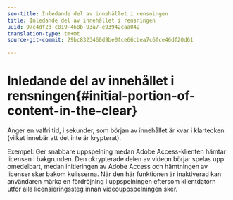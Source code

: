 ```yaml
---
seo-title: Inledande del av innehållet i rensningen
title: Inledande del av innehållet i rensningen
uuid: 97c4df2d-c019-468b-93a7-e93942caa042
translation-type: tm+mt
source-git-commit: 29bc8323460d9be0fce66cbea7c6fce46df20d61

---
```



# Inledande del av innehållet i rensningen{#initial-portion-of-content-in-the-clear}

Anger en valfri tid, i sekunder, som början av innehållet är kvar i klartecken (vilket innebär att det inte är krypterat).

Exempel: Ger snabbare uppspelning medan Adobe Access-klienten hämtar licensen i bakgrunden. Den okrypterade delen av videon börjar spelas upp omedelbart, medan initieringen av Adobe Access och hämtningen av licenser sker bakom kulisserna. När den här funktionen är inaktiverad kan användaren märka en fördröjning i uppspelningen eftersom klientdatorn utför alla licensieringssteg innan videouppspelningen sker.
